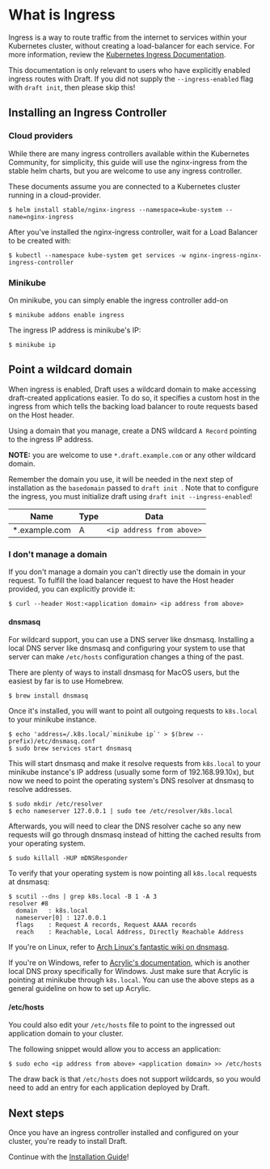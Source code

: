 # What is Ingress

Ingress is a way to route traffic from the internet to services within your Kubernetes cluster, without creating a load-balancer for each service. For more information, review the [Kubernetes Ingress Documentation][Kubernetes Ingress Documentation].

This documentation is only relevant to users who have explicitly enabled ingress routes with Draft. If you did not supply the `--ingress-enabled` flag with `draft init`, then please skip this!

## Installing an Ingress Controller

### Cloud providers

While there are many ingress controllers available within the Kubernetes Community, for simplicity, this guide will use the nginx-ingress from the stable helm charts, but you are welcome to use any ingress controller.

These documents assume you are connected to a Kubernetes cluster running in a cloud-provider.

```shell
$ helm install stable/nginx-ingress --namespace=kube-system --name=nginx-ingress
```

After you've installed the nginx-ingress controller, wait for a Load Balancer to be created with:

```shell
$ kubectl --namespace kube-system get services -w nginx-ingress-nginx-ingress-controller
```

### Minikube

On minikube, you can simply enable the ingress controller add-on

```shell
$ minikube addons enable ingress
```

The ingress IP address is minikube's IP:

```shell
$ minikube ip
```

## Point a wildcard domain

When ingress is enabled, Draft uses a wildcard domain to make accessing draft-created applications easier. To do so, it specifies a custom host in the ingress from which tells the backing load balancer to route requests based on the Host header.

Using a domain that you manage, create a DNS wildcard `A Record` pointing to the ingress IP address.

**NOTE:** you are welcome to use `*.draft.example.com` or any other wildcard domain.

Remember the domain you use, it will be needed in the next step of installation as the `basedomain` passed to `draft init `.
Note that to configure the ingress, you must initialize draft using `draft init --ingress-enabled`!

| Name          | Type | Data                      |
|---------------|------|---------------------------|
| *.example.com | A    | `<ip address from above>` |

### I don't manage a domain

If you don't manage a domain you can't directly use the domain in your request. To fulfill the load balancer request to have the Host header provided, you can explicitly provide it:

```shell
$ curl --header Host:<application domain> <ip address from above>
```

#### dnsmasq

For wildcard support, you can use a DNS server like dnsmasq. Installing a local DNS server like dnsmasq and configuring your system to use that server can make `/etc/hosts` configuration changes a thing of the past.

There are plenty of ways to install dnsmasq for MacOS users, but the easiest by far is to use Homebrew.

```shell
$ brew install dnsmasq
```

Once it's installed, you will want to point all outgoing requests to `k8s.local` to your minikube instance.

```shell
$ echo 'address=/.k8s.local/`minikube ip`' > $(brew --prefix)/etc/dnsmasq.conf
$ sudo brew services start dnsmasq
```

This will start dnsmasq and make it resolve requests from `k8s.local` to your minikube instance's IP address (usually some form of 192.168.99.10x), but now we need to point the operating system's DNS resolver at dnsmasq to resolve addresses.

```shell
$ sudo mkdir /etc/resolver
$ echo nameserver 127.0.0.1 | sudo tee /etc/resolver/k8s.local
```

Afterwards, you will need to clear the DNS resolver cache so any new requests will go through dnsmasq instead of hitting the cached results from your operating system.

```shell
$ sudo killall -HUP mDNSResponder
```

To verify that your operating system is now pointing all `k8s.local` requests at dnsmasq:

```shell
$ scutil --dns | grep k8s.local -B 1 -A 3
resolver #8
  domain   : k8s.local
  nameserver[0] : 127.0.0.1
  flags    : Request A records, Request AAAA records
  reach    : Reachable, Local Address, Directly Reachable Address
```

If you're on Linux, refer to [Arch Linux's fantastic wiki on dnsmasq](https://wiki.archlinux.org/index.php/dnsmasq).

If you're on Windows, refer to [Acrylic's documentation][acrylic], which is another local DNS proxy
specifically for Windows. Just make sure that Acrylic is pointing at minikube through `k8s.local`.
You can use the above steps as a general guideline on how to set up Acrylic.

#### /etc/hosts

You could also edit your `/etc/hosts` file to point to the ingressed out application domain to your cluster.

The following snippet would allow you to access an application:

```shell
$ sudo echo <ip address from above> <application domain> >> /etc/hosts
```

The draw back is that `/etc/hosts` does not support wildcards, so you would need to add an entry for each application deployed by Draft.

## Next steps

Once you have an ingress controller installed and configured on your cluster, you're ready to install Draft.

Continue with the [Installation Guide][Installation Guide]!

[acrylic]: http://mayakron.altervista.org/wikibase/show.php?id=AcrylicHome
[Installation Guide]: install.md#install-draft
[Kubernetes Ingress Documentation]: https://kubernetes.io/docs/concepts/services-networking/ingress/
